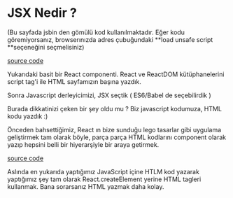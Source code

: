 # JSX Nedir ?

\(Bu sayfada jsbin den gömülü kod kullanılmaktadır. Eğer kodu göremiyorsanız, browserınızda adres çubuğundaki **load unsafe script **seçeneğini seçmelisiniz\)

[source code](http://jsbin.com/mebesol/2/edit?,js,output)

Yukarıdaki basit bir React componenti. React ve ReactDOM kütüphanelerini script tag'i ile HTML sayfamızın başına yazdık.

Sonra Javascript derleyicimizi, JSX seçtik \( ES6/Babel de seçebilirdik \)

Burada dikkatinizi çeken bir şey oldu mu ? Biz javascript kodumuza, HTML kodu yazdık :\)

Önceden bahsettiğimiz, React ın bize sunduğu lego tasarlar gibi uygulama geliştirmek tam olarak böyle, parça parça HTML kodlarını component olarak yazıp hepsini belli bir hiyerarşiyle bir araya getirmek.

[source code](http://jsbin.com/mebesol/4/edit?,js,output)

Aslında en yukarıda yaptığımız JavaScript içine HTLM kod yazarak yaptığımız şey tam olarak React.createElement yerine HTML tagleri kullanmak. Bana sorarsanız HTML yazmak daha kolay.

